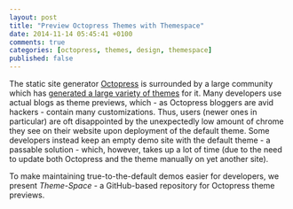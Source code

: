 ```yaml
---
layout: post
title: "Preview Octopress Themes with Themespace"
date: 2014-11-14 05:45:41 +0100
comments: true
categories: [octopress, themes, design, themespace]
published: false
---
```


The static site generator [Octopress](http://octopress.org/) is surrounded by a large community which has [generated a large variety of themes](https://github.com/imathis/octopress/wiki/3rd-Party-Octopress-Themes) for it.
Many developers use actual blogs as theme previews, which - as Octopress bloggers are avid hackers - contain many customizations.
Thus, users (newer ones in particular) are oft disappointed by the unexpectedly low amount of chrome they see on their website upon deployment of the default theme.
Some developers instead keep an empty demo site with the default theme - a passable solution - which, however, takes up a lot of time (due to the need to update both Octopress and the theme manually on yet another site).

To make maintaining true-to-the-default demos easier for developers, we present *Theme-Space* - a GitHub-based repository for Octopress theme previews.

